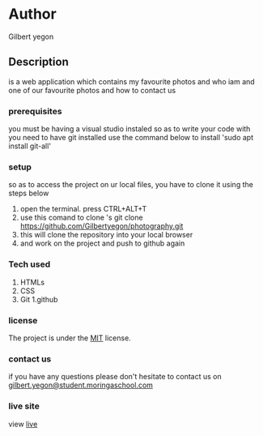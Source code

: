 
# Author
Gilbert yegon
## Description
is a web application which contains my favourite photos and who iam and one of our favourite photos and how to contact us
### prerequisites
you must be having a visual studio instaled so as to write your code with
you need to have git installed
use the command below to install
'sudo apt install git-all'
### setup
so as to access the project on ur local files, you have to clone it using the steps below
1. open the terminal. press CTRL+ALT+T
2. use this comand to clone 's git clone https://github.com/Gilbertyegon/photography.git
3. this will clone the repository  into your local browser
4. and work on the project and push to github again
### Tech used
1. HTMLs
1. CSS
1. Git
1.github
### license
The project is under the  [MIT](license) license.
### contact us
if you have any questions please don't hesitate to contact us on gilbert.yegon@student.moringaschool.com
### live site 
view [live]( https://lanarokip.github.io/Anitas_kitchen/)
